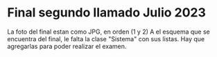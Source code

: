# Final segundo llamado Julio 2023

La foto del final estan como JPG, en orden (1 y 2)
A el esquema que se encuentra del final, le falta la clase "Sistema" con sus listas. Hay que agregarlas para poder realizar el examen.
